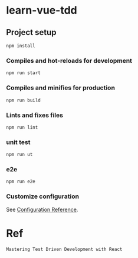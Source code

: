 # learn-vue-tdd

## Project setup
```
npm install
```

### Compiles and hot-reloads for development
```
npm run start
```

### Compiles and minifies for production
```
npm run build
```

### Lints and fixes files
```
npm run lint
```

### unit test
```
npm run ut
```

### e2e
```
npm run e2e
```

### Customize configuration
See [Configuration Reference](https://cli.vuejs.org/config/).


# Ref

`Mastering Test Driven Development with React`
